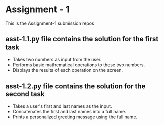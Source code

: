 # Assignment - 1

This is the Assignment-1 submission repos 

## asst-1.1.py file contains the solution for the first task

- Takes two numbers as input from the user.
- Performs basic mathematical operations to these two numbers.
- Displays the results of each operation on the screen.

## asst-1.2.py file contains the solution for the second task

- Takes a user's first and last names as the input.
- Concatenates the first and last names into a full name.
- Prints a personalized greeting message using the full name.

